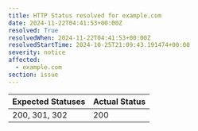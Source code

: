 ```yaml
---
title: HTTP Status resolved for example.com
date: 2024-11-22T04:41:53+00:00Z
resolved: True
resolvedWhen: 2024-11-22T04:41:53+00:00Z
resolvedStartTime: 2024-10-25T21:09:43.191474+00:00
severity: notice
affected:
  - example.com
section: issue
---
```


| Expected Statuses | Actual Status  |
|-------------------|----------------|
| 200, 301, 302 | 200 |
